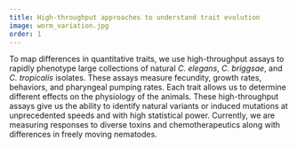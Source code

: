 ```yaml
---
title: High-throughput approaches to understand trait evolution
image: worm_variation.jpg
order: 1
---
```


To map differences in quantitative traits, we use high-throughput assays to rapidly phenotype large collections of natural <em>C. elegans</em>, <em>C. briggsae</em>, and <em>C. tropicalis</em> isolates. These assays measure fecundity, growth rates, behaviors, and pharyngeal pumping rates. Each trait allows us to determine different effects on the physiology of the animals. These high-throughput assays give us the ability to identify natural variants or induced mutations at unprecedented speeds and with high statistical power. Currently, we are measuring responses to diverse toxins and chemotherapeutics along with differences in freely moving nematodes.
